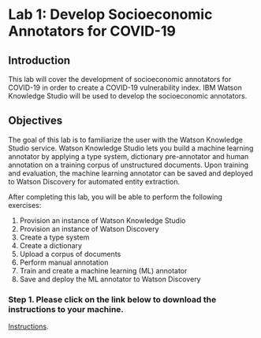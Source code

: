 
# Lab 1: Develop Socioeconomic Annotators for COVID-19

## Introduction
This lab will cover the development of socioeconomic annotators for COVID-19 in order to create a COVID-19 vulnerability index. IBM Watson Knowledge Studio will be used to develop the socioeconomic annotators. 

## Objectives
The goal of this lab is to familiarize the user with the Watson Knowledge Studio service. Watson Knowledge Studio lets you build a machine learning annotator by applying a type system, dictionary pre-annotator and human annotation on a training corpus of unstructured documents. Upon training and evaluation, the machine learning annotator can be saved and deployed to Watson Discovery for automated entity extraction.  

After completing this lab, you will be able to perform the following exercises: 
1.	Provision an instance of Watson Knowledge Studio
2.	Provision an instance of Watson Discovery
3.	Create a type system
4.	Create a dictionary
5.	Upload a corpus of documents
6.	Perform manual annotation
7.	Train and create a machine learning (ML) annotator
8.	Save and deploy the ML annotator to Watson Discovery

### Step 1.  Please click on the link below to download the instructions to your machine.

[Instructions](https://github.com/bleonardb3/AI_POT_11-12-2020/blob/main/Lab-1/Lab%201%20-%20Watson%20Knowledge%20Studio.pdf).



